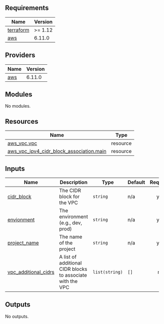 <!-- BEGIN_TF_DOCS -->
## Requirements

| Name | Version |
|------|---------|
| <a name="requirement_terraform"></a> [terraform](#requirement\_terraform) | >= 1.12 |
| <a name="requirement_aws"></a> [aws](#requirement\_aws) | 6.11.0 |

## Providers

| Name | Version |
|------|---------|
| <a name="provider_aws"></a> [aws](#provider\_aws) | 6.11.0 |

## Modules

No modules.

## Resources

| Name | Type |
|------|------|
| [aws_vpc.vpc](https://registry.terraform.io/providers/hashicorp/aws/6.11.0/docs/resources/vpc) | resource |
| [aws_vpc_ipv4_cidr_block_association.main](https://registry.terraform.io/providers/hashicorp/aws/6.11.0/docs/resources/vpc_ipv4_cidr_block_association) | resource |

## Inputs

| Name | Description | Type | Default | Required |
|------|-------------|------|---------|:--------:|
| <a name="input_cidr_block"></a> [cidr\_block](#input\_cidr\_block) | The CIDR block for the VPC | `string` | n/a | yes |
| <a name="input_envionment"></a> [envionment](#input\_envionment) | The environment (e.g., dev, prod) | `string` | n/a | yes |
| <a name="input_project_name"></a> [project\_name](#input\_project\_name) | The name of the project | `string` | n/a | yes |
| <a name="input_vpc_additional_cidrs"></a> [vpc\_additional\_cidrs](#input\_vpc\_additional\_cidrs) | A list of additional CIDR blocks to associate with the VPC | `list(string)` | `[]` | no |

## Outputs

No outputs.
<!-- END_TF_DOCS -->